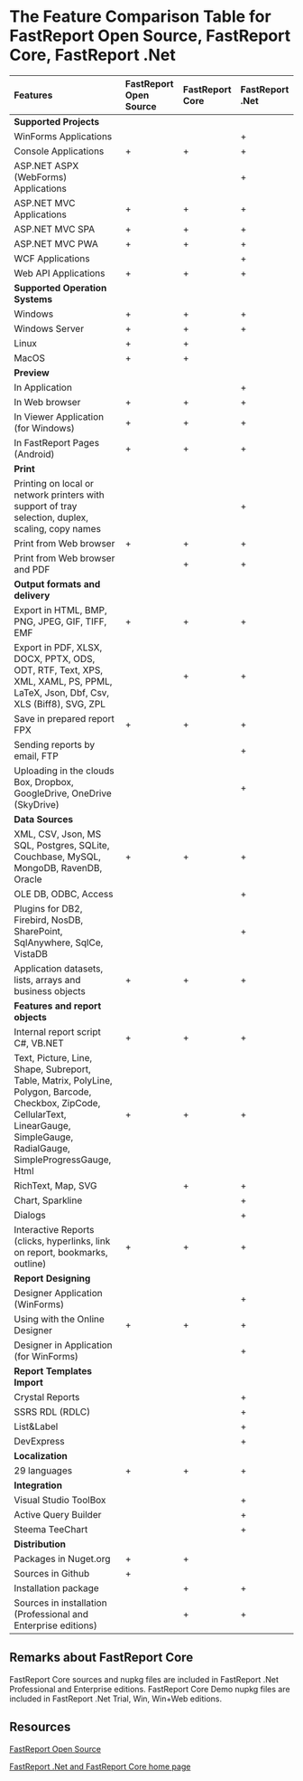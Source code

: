 # The Feature Comparison Table for FastReport Open Source, FastReport Core, FastReport .Net

| Features | FastReport Open Source | FastReport Core | FastReport .Net |
|:-|:-|:-|:-|
| **Supported Projects**    |   |   |   |
| WinForms Applications |   |   | + |
| Console Applications  | + | + | + |
| ASP.NET ASPX (WebForms) Applications |   |   | + |
| ASP.NET MVC Applications | + | + | + |
| ASP.NET MVC SPA          | + | + | + |
| ASP.NET MVC PWA          | + | + | + |
| WCF Applications         |   |   | + |
| Web API Applications     | + | + | + |
| **Supported Operation Systems** |
| Windows | + | + | + |
| Windows Server | + | + | + |
| Linux | + | + | |
| MacOS | + | + | |
| **Preview** |
| In Application |   |   | + |
| In Web browser | + | + | + |
| In Viewer Application (for Windows) | + | + | + |
| In FastReport Pages (Android) | + | + | + |
| **Print** |
| Printing on local or network printers with support of tray selection, duplex, scaling, copy names |   |   | + |
| Print from Web browser          | + | + | + |
| Print from Web browser and PDF  |   | + | + |
| **Output formats and delivery** |
| Export in HTML, BMP, PNG, JPEG, GIF, TIFF, EMF | + | + | + |
| Export in PDF, XLSX, DOCX, PPTX, ODS, ODT, RTF, Text, XPS, XML, XAML, PS, PPML, LaTeX, Json, Dbf, Csv, XLS (Biff8), SVG, ZPL |   | + | + |
| Save in prepared report FPX   | + | + | + |
| Sending reports by email, FTP |   |   | + |
| Uploading in the clouds Box, Dropbox, GoogleDrive, OneDrive (SkyDrive) |   |   | + |
| **Data Sources** |
| XML, CSV, Json, MS SQL, Postgres, SQLite, Couchbase, MySQL, MongoDB, RavenDB, Oracle | + | + | + |
| OLE DB, ODBC, Access |   |   | + |
| Plugins for DB2, Firebird, NosDB, SharePoint, SqlAnywhere, SqlCe, VistaDB |   |   | + |
| Application datasets, lists, arrays and business objects | + | + | + |
| **Features and report objects** |
| Internal report script C#, VB.NET | + | + | + |
| Text, Picture, Line, Shape, Subreport, Table, Matrix,  PolyLine, Polygon, Barcode, Checkbox, ZipCode, CellularText, LinearGauge, SimpleGauge, RadialGauge, SimpleProgressGauge, Html | + | + | + |
| RichText, Map, SVG |   | + | + |
| Chart, Sparkline   |   |   | + |
| Dialogs            |   |   | + |
| Interactive Reports (clicks, hyperlinks, link on report, bookmarks, outline) | + | + | + |
| **Report Designing** |
| Designer Application (WinForms)   |   |   | + |
| Using with the Online Designer    | + | + | + |
| Designer in Application (for WinForms)     |   |   | + |
| **Report Templates Import** |
| Crystal Reports |   |   | + |
| SSRS RDL (RDLC) |   |   | + |
| List&Label      |   |   | + |
| DevExpress      |   |   | + |
| **Localization** |
| 29 languages  | + | + | + |
| **Integration** |
| Visual Studio ToolBox |   |   | + |
| Active Query Builder  |   |   | + |
| Steema TeeChart       |   |   | + |
| **Distribution** |
| Packages in Nuget.org  | + | + |   |
| Sources in Github      | + |   |   |
| Installation package   |   | + | + |
| Sources in installation (Professional and Enterprise editions) |   | + | + |

## Remarks about FastReport Core

FastReport Core sources and nupkg files are included in FastReport .Net  Professional and Enterprise editions. FastReport Core Demo nupkg files are included in FastReport .Net Trial, Win, Win+Web editions.

## Resources

[FastReport Open Source](https://github.com/FastReports/FastReport)

[FastReport .Net and FastReport Core home page](https://www.fast-report.com/en/product/fast-report-net/) 

